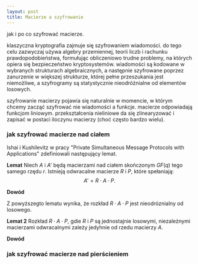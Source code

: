 ```yaml
---
layout: post
title: Macierze a szyfrowanie
---
```


jak i po co szyfrować macierze.

klaszyczna kryptografia zajmuje się szyfrowaniem wiadomości.
do tego celu zazwyczaj używa algebry przemiennej, teorii liczb i rachunku prawdopodobieństwa,
formułując obliczeniowo trudne problemy, na których opiera się bezpieczeństwo kryptosystemów.
wiadomości są kodowane w wybranych strukturach algebraicznych, a następnie szyfrowane poprzez
zanurzenie w większej strukturze, której pełne przeszukania jest niemożliwe, a szyfrogramy są
statystycznie nieodróżnialne od elementów losowych.

szyfrowanie macierzy pojawia się naturalnie w momencie, w którym chcemy zacząć szyfrować nie wiadomości
a funkcje. macierze odpowiadają funkcjom liniowym. przekształcenia nieliniowe da się zlinearyzować i zapisać
w postaci iloczynu macierzy (choć często bardzo wielu).

### jak szyfrować macierze nad ciałem

Ishai i Kushilevitz w pracy "Private Simultaneous Message Protocols with Applications" zdefiniowali następujący lemat.

**Lemat** Niech $A$ i $A'$ będą macierzami nad ciałem skończonym $GF(q)$ tego samego rzędu $r$. Istnieją odwracalne macierze
$R$ i $P$, które spełaniają:
$$ A' = R \cdot A \cdot P. $$  

**Dowód**

Z powyższegto lematu wynika, że rozkład $R \cdot A \cdot P$ jest nieodróznialny od losowego.

**Lemat 2** Rozkład $R \cdot A \cdot P$, gdie $R$ i $P$ są jednostajnie losowymi, niezależnymi macierzami odwracalnymi
zależy jedyhnie od rzedu macierzy $A$.

**Dowód**

### jak szyfrować macierze nad pierścieniem
